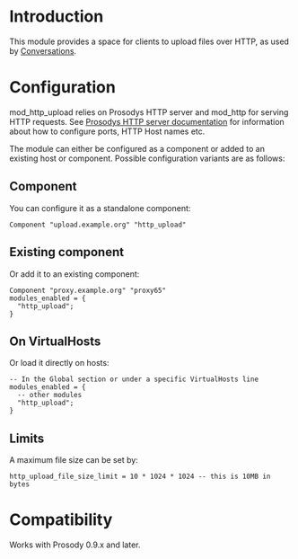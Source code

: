 Introduction
============

This module provides a space for clients to upload files over HTTP, as
used by [Conversations](http://conversations.im/).

Configuration
=============

mod\_http\_upload relies on Prosodys HTTP server and mod\_http for
serving HTTP requests. See [Prosodys HTTP server
documentation](https://prosody.im/doc/http) for information about how to
configure ports, HTTP Host names etc.

The module can either be configured as a component or added to an
existing host or component. Possible configuration variants are as
follows:

Component
---------

You can configure it as a standalone component:

    Component "upload.example.org" "http_upload"

Existing component
------------------

Or add it to an existing component:

    Component "proxy.example.org" "proxy65"
    modules_enabled = {
      "http_upload";
    }

On VirtualHosts
---------------

Or load it directly on hosts:

    -- In the Global section or under a specific VirtualHosts line
    modules_enabled = {
      -- other modules
      "http_upload";
    }

Limits
------

A maximum file size can be set by:

``` {.lua}
http_upload_file_size_limit = 10 * 1024 * 1024 -- this is 10MB in bytes
```

Compatibility
=============

Works with Prosody 0.9.x and later.
